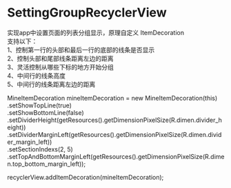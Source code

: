 # SettingGroupRecyclerView
实现app中设置页面的列表分组显示，原理自定义 ItemDecoration  
支持以下：  
1、控制第一行的头部和最后一行的底部的线条是否显示  
2、控制头部和尾部线条距离左边的距离  
3、灵活控制从哪些下标的地方开始分组  
4、中间行的线条高度  
5、中间行的线条距离左边的距离  


MineItemDecoration mineItemDecoration = new MineItemDecoration(this)  
                .setShowTopLine(true)  
                .setShowBottomLine(false)  
                .setDividerHeight(getResources().getDimensionPixelSize(R.dimen.divider_height))  
                .setDividerMarginLeft(getResources().getDimensionPixelSize(R.dimen.divider_margin_left))  
                .setSectionIndexs(2, 5)  
                .setTopAndBottomMarginLeft(getResources().getDimensionPixelSize(R.dimen.top_bottom_margin_left));  

recyclerView.addItemDecoration(mineItemDecoration);
